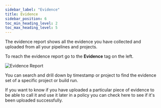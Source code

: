 ```yaml
---
sidebar_label: "Evidence"
title: Evidence
sidebar_position: 6
toc_min_heading_level: 2
toc_max_heading_level: 5
---
```


The evidence report shows all the evidence you have collected and uploaded from all your pipelines and projects. 

To reach the evidence report go to the **Evidence** tag on the left.

<img src='../../img/start/evidence-start.jpg' alt='Evidence Report'/>

You can search and drill down by timestamp or project to find the evidence set of a specific project or build run.

If you want to know if you have uploaded a particular piece of evidence to be able to call it and use it later in a policy you can check here to see if it's been uploaded successfully. 
